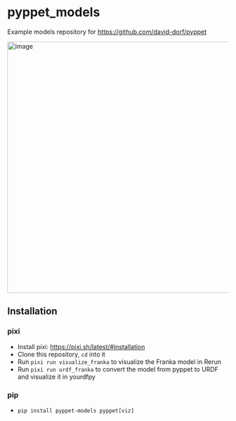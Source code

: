 # pyppet_models
Example models repository for https://github.com/david-dorf/pyppet

<img width="1115" height="571" alt="image" src="https://github.com/user-attachments/assets/a2053c77-41d0-4c6f-8fde-f87595ca502d" />


## Installation

### pixi
- Install pixi: https://pixi.sh/latest/#installation
- Clone this repository, `cd` into it
- Run `pixi run visualize_franka` to visualize the Franka model in Rerun
- Run `pixi run urdf_franka` to convert the model from pyppet to URDF and visualize it in yourdfpy

### pip
- `pip install pyppet-models pyppet[viz]`
